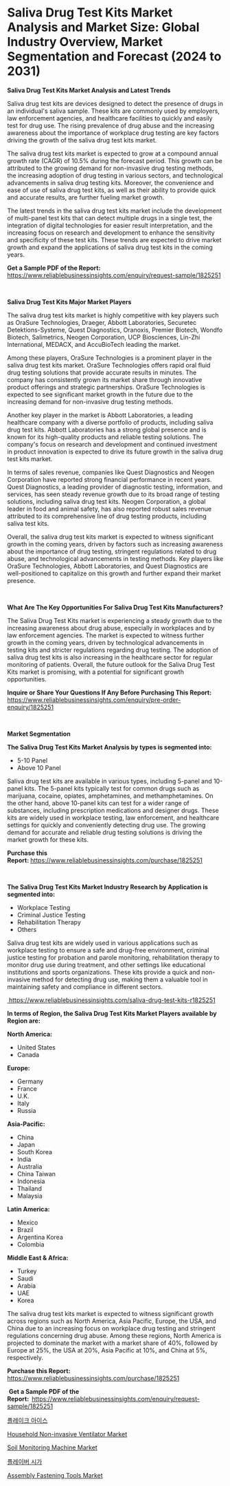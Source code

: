 <p><h1>Saliva Drug Test Kits Market Analysis and Market Size: Global Industry Overview, Market Segmentation and Forecast (2024 to 2031)</h1></p><p><strong>Saliva Drug Test Kits Market Analysis and Latest Trends</strong></p>
<p><p>Saliva drug test kits are devices designed to detect the presence of drugs in an individual's saliva sample. These kits are commonly used by employers, law enforcement agencies, and healthcare facilities to quickly and easily test for drug use. The rising prevalence of drug abuse and the increasing awareness about the importance of workplace drug testing are key factors driving the growth of the saliva drug test kits market.</p><p>The saliva drug test kits market is expected to grow at a compound annual growth rate (CAGR) of 10.5% during the forecast period. This growth can be attributed to the growing demand for non-invasive drug testing methods, the increasing adoption of drug testing in various sectors, and technological advancements in saliva drug testing kits. Moreover, the convenience and ease of use of saliva drug test kits, as well as their ability to provide quick and accurate results, are further fueling market growth.</p><p>The latest trends in the saliva drug test kits market include the development of multi-panel test kits that can detect multiple drugs in a single test, the integration of digital technologies for easier result interpretation, and the increasing focus on research and development to enhance the sensitivity and specificity of these test kits. These trends are expected to drive market growth and expand the applications of saliva drug test kits in the coming years.</p></p>
<p><strong>Get a Sample PDF of the Report:&nbsp;</strong> <a href="https://www.reliablebusinessinsights.com/enquiry/request-sample/1825251">https://www.reliablebusinessinsights.com/enquiry/request-sample/1825251</a></p>
<p>&nbsp;</p>
<p><strong>Saliva Drug Test Kits Major Market Players</strong></p>
<p><p>The saliva drug test kits market is highly competitive with key players such as OraSure Technologies, Draeger, Abbott Laboratories, Securetec Detektions-Systeme, Quest Diagnostics, Oranoxis, Premier Biotech, Wondfo Biotech, Salimetrics, Neogen Corporation, UCP Biosciences, Lin-Zhi International, MEDACX, and AccuBioTech leading the market.</p><p>Among these players, OraSure Technologies is a prominent player in the saliva drug test kits market. OraSure Technologies offers rapid oral fluid drug testing solutions that provide accurate results in minutes. The company has consistently grown its market share through innovative product offerings and strategic partnerships. OraSure Technologies is expected to see significant market growth in the future due to the increasing demand for non-invasive drug testing methods.</p><p>Another key player in the market is Abbott Laboratories, a leading healthcare company with a diverse portfolio of products, including saliva drug test kits. Abbott Laboratories has a strong global presence and is known for its high-quality products and reliable testing solutions. The company's focus on research and development and continued investment in product innovation is expected to drive its future growth in the saliva drug test kits market.</p><p>In terms of sales revenue, companies like Quest Diagnostics and Neogen Corporation have reported strong financial performance in recent years. Quest Diagnostics, a leading provider of diagnostic testing, information, and services, has seen steady revenue growth due to its broad range of testing solutions, including saliva drug test kits. Neogen Corporation, a global leader in food and animal safety, has also reported robust sales revenue attributed to its comprehensive line of drug testing products, including saliva test kits.</p><p>Overall, the saliva drug test kits market is expected to witness significant growth in the coming years, driven by factors such as increasing awareness about the importance of drug testing, stringent regulations related to drug abuse, and technological advancements in testing methods. Key players like OraSure Technologies, Abbott Laboratories, and Quest Diagnostics are well-positioned to capitalize on this growth and further expand their market presence.</p></p>
<p>&nbsp;</p>
<p><strong>What Are The Key Opportunities For Saliva Drug Test Kits Manufacturers?</strong></p>
<p><p>The Saliva Drug Test Kits market is experiencing a steady growth due to the increasing awareness about drug abuse, especially in workplaces and by law enforcement agencies. The market is expected to witness further growth in the coming years, driven by technological advancements in testing kits and stricter regulations regarding drug testing. The adoption of saliva drug test kits is also increasing in the healthcare sector for regular monitoring of patients. Overall, the future outlook for the Saliva Drug Test Kits market is promising, with a potential for significant growth opportunities.</p></p>
<p><strong>Inquire or Share Your Questions If Any Before Purchasing This Report:</strong> <a href="https://www.reliablebusinessinsights.com/enquiry/pre-order-enquiry/1825251">https://www.reliablebusinessinsights.com/enquiry/pre-order-enquiry/1825251</a></p>
<p>&nbsp;</p>
<p><strong>Market Segmentation</strong></p>
<p><strong>The Saliva Drug Test Kits Market Analysis by types is segmented into:</strong></p>
<p><ul><li>5-10 Panel</li><li>Above 10 Panel</li></ul></p>
<p><p>Saliva drug test kits are available in various types, including 5-panel and 10-panel kits. The 5-panel kits typically test for common drugs such as marijuana, cocaine, opiates, amphetamines, and methamphetamines. On the other hand, above 10-panel kits can test for a wider range of substances, including prescription medications and designer drugs. These kits are widely used in workplace testing, law enforcement, and healthcare settings for quickly and conveniently detecting drug use. The growing demand for accurate and reliable drug testing solutions is driving the market growth for these kits.</p></p>
<p><strong>Purchase this Report:&nbsp;</strong><a href="https://www.reliablebusinessinsights.com/purchase/1825251">https://www.reliablebusinessinsights.com/purchase/1825251</a></p>
<p>&nbsp;</p>
<p><strong>The Saliva Drug Test Kits Market Industry Research by Application is segmented into:</strong></p>
<p><ul><li>Workplace Testing</li><li>Criminal Justice Testing</li><li>Rehabilitation Therapy</li><li>Others</li></ul></p>
<p><p>Saliva drug test kits are widely used in various applications such as workplace testing to ensure a safe and drug-free environment, criminal justice testing for probation and parole monitoring, rehabilitation therapy to monitor drug use during treatment, and other settings like educational institutions and sports organizations. These kits provide a quick and non-invasive method for detecting drug use, making them a valuable tool in maintaining safety and compliance in different sectors.</p></p>
<p><a href="https://www.reliablebusinessinsights.com/saliva-drug-test-kits-r1825251">&nbsp;https://www.reliablebusinessinsights.com/saliva-drug-test-kits-r1825251</a></p>
<p><strong>In terms of Region, the Saliva Drug Test Kits Market Players available by Region are:</strong></p>
<p>
    <p> <strong> North America: </strong>
        <ul>
            <li>United States</li>
            <li>Canada</li>
        </ul>
        </p> 
    <p> <strong> Europe: </strong>
        <ul>
            <li>Germany</li>
            <li>France</li>
            <li>U.K.</li>
            <li>Italy</li>
            <li>Russia</li>
        </ul>
        </p> 
    <p> <strong> Asia-Pacific: </strong>
        <ul>
            <li>China</li>
            <li>Japan</li>
            <li>South Korea</li>
            <li>India</li>
            <li>Australia</li>
            <li>China Taiwan</li>
            <li>Indonesia</li>
            <li>Thailand</li>
            <li>Malaysia</li>
        </ul>
        </p> 
    <p> <strong> Latin America: </strong>
        <ul>
            <li>Mexico</li>
            <li>Brazil</li>
            <li>Argentina Korea</li>
            <li>Colombia</li>
        </ul>
        </p> 
    <p> <strong> Middle East & Africa: </strong>
        <ul>
            <li>Turkey</li>
            <li>Saudi</li>
            <li>Arabia</li>
            <li>UAE</li>
            <li>Korea</li>
        </ul>
    </p>
    </p>
<p><p>The saliva drug test kits market is expected to witness significant growth across regions such as North America, Asia Pacific, Europe, the USA, and China due to an increasing focus on workplace drug testing and stringent regulations concerning drug abuse. Among these regions, North America is projected to dominate the market with a market share of 40%, followed by Europe at 25%, the USA at 20%, Asia Pacific at 10%, and China at 5%, respectively.</p></p>
<p><strong>Purchase this Report: </strong><a href="https://www.reliablebusinessinsights.com/purchase/1825251">https://www.reliablebusinessinsights.com/purchase/1825251</a></p>
<p>&nbsp;<strong>Get a Sample PDF of the Report:&nbsp;&nbsp;</strong><a href="https://www.reliablebusinessinsights.com/enquiry/request-sample/1825251">https://www.reliablebusinessinsights.com/enquiry/request-sample/1825251</a></p>
<p><strong></strong></p>
<p><p><a href="https://github.com/njolsky1/Market-Research-Report-List-1/blob/main/2641978181513.md">플레이크 아이스</a></p><p><a href="https://www.linkedin.com/pulse/household-non-invasive-ventilator-market-research-report-wl0ae?trackingId=INZBI5%2FCo%2FrKJuQyNng4kQ%3D%3D">Household Non-invasive Ventilator Market</a></p><p><a href="https://github.com/Gilanghao0/Market-Research-Report-List-1/blob/main/soil-monitoring-machine-market.md">Soil Monitoring Machine Market</a></p><p><a href="https://github.com/tasfiyaj85/Market-Research-Report-List-1/blob/main/5849015181514.md">플레이버 시가</a></p><p><a href="https://github.com/lukmanduiky01/Market-Research-Report-List-1/blob/main/assembly-fastening-tools-market.md">Assembly Fastening Tools Market</a></p></p>